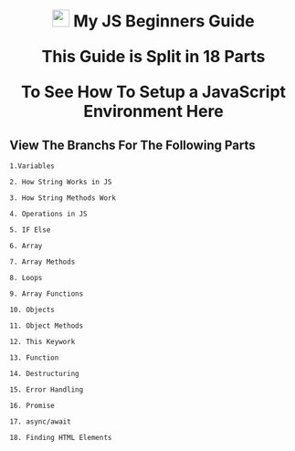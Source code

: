 <h1 align="center"><img src="https://www.bryntum.com/wp-content/uploads/2020/02/js-logo.png" width="30px"> My JS Beginners Guide
  

This Guide is Split in 18 Parts
  
 To See How To Setup a JavaScript Environment Here
##  View The Branchs For The Following Parts  


 `1.Variables`
  
 `2. How String Works in JS`
  
 `3. How String Methods Work`

 `4. Operations in JS`

 `5. IF Else`
 
 `6. Array`
 
  `7. Array Methods`
 
  `8. Loops`
 
  `9. Array Functions`
 
  `10. Objects`
 
  `11. Object Methods`
 
  `12. This Keywork`
 
  `13. Function`
 
  `14. Destructuring`
 
  `15. Error Handling`
 
  `16. Promise`
 
  `17. async/await`
 
  `18. Finding HTML Elements` 


